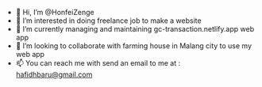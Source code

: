 - 👋 Hi, I’m @HonfeiZenge
- 👀 I’m interested in doing freelance job to make a website
- 🌱 I’m currently managing and maintaining gc-transaction.netlify.app web app
- 💞️ I’m looking to collaborate with farming house in Malang city to use my web app
- 📫 You can reach me with send an email to me at : hafidhbaru@gmail.com
